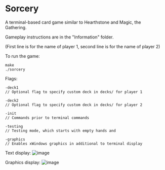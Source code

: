 # Sorcery
A terminal-based card game similar to Hearthstone and Magic, the Gathering.

Gameplay instructions are in the "Information" folder.

(First line is for the name of player 1, second line is for the name of player 2)

To run the game:
```
make
./sorcery
```

Flags:
```
-deck1
// Optional flag to specify custom deck in decks/ for player 1

-deck2
// Optional flag to specify custom deck in decks/ for player 2

-init
// Commands prior to terminal commands

-testing
// Testing mode, which starts with empty hands and 

-graphics
// Enables xWindows graphics in additional to terminal display
```

Text display:
![image](https://github.com/julienliang2740/Sorcery/assets/88892980/b7ed82c7-1eb8-4088-9998-20ace2b9b4e7)

Graphics display:
![image](https://github.com/julienliang2740/Sorcery/assets/88892980/a29fcaea-3a72-481b-976d-44c58bf5f012)

